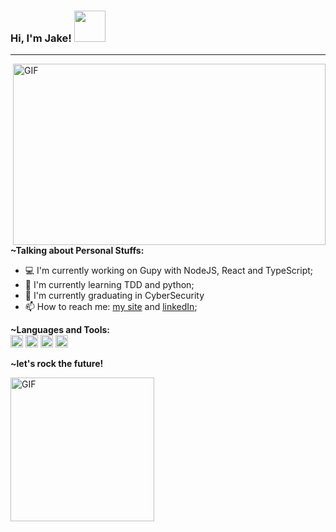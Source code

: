 ### Hi, I'm Jake! <img src="https://media.giphy.com/media/JQpH0yX1TXwrFxIYC4/giphy.gif" width="50">
* * *


<img align="right" alt="GIF" src="" width="500" height="290" />


**~Talking about Personal Stuffs:**

- 💻 I'm currently working on Gupy with NodeJS, React and TypeScript;
- 🌱 I'm currently learning TDD and python; 
- 📝 I'm currently graduating in CyberSecurity
- 📫 How to reach me: [my site](https://jakeliny.com.br) and [linkedIn](https://www.linkedin.com/in/jakelinygracielly/);


**~Languages and Tools:**  
<code><img height="20" src=""></code>
<code><img height="20" src=""></code>
<code><img height="20" src=""></code>
<code><img height="20" src=""></code>


**~let's rock the future!**

<img alt="GIF" src="" width="230" />



<!--
**jakeliny/jakeliny** is a ✨ _special_ ✨ repository because its `README.md` (this file) appears on your GitHub profile.

Here are some ideas to get you started:

- 🔭 I’m currently working on ...
- 🌱 I’m currently learning ...
- 👯 I’m looking to collaborate on ...
- 🤔 I’m looking for help with ...
- 💬 Ask me about ...
- 📫 How to reach me: ...
- 😄 Pronouns: ...
- ⚡ Fun fact: ...
-->
